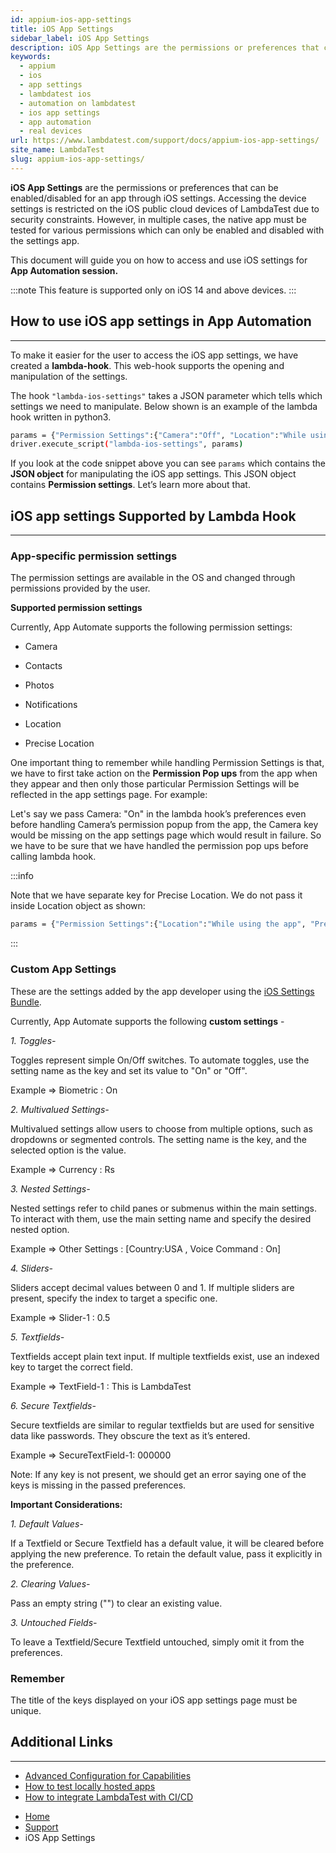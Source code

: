 ```yaml
---
id: appium-ios-app-settings
title: iOS App Settings
sidebar_label: iOS App Settings
description: iOS App Settings are the permissions or preferences that can be enabled/disabled for an app through iOS settings.
keywords:
  - appium
  - ios
  - app settings
  - lambdatest ios
  - automation on lambdatest
  - ios app settings
  - app automation
  - real devices
url: https://www.lambdatest.com/support/docs/appium-ios-app-settings/
site_name: LambdaTest
slug: appium-ios-app-settings/
---
```


<script type="application/ld+json"
      dangerouslySetInnerHTML={{ __html: JSON.stringify({
       "@context": "https://schema.org",
        "@type": "BreadcrumbList",
        "itemListElement": [{
          "@type": "ListItem",
          "position": 1,
          "name": "Home",
          "item": "https://www.lambdatest.com"
        },{
          "@type": "ListItem",
          "position": 2,
          "name": "Support",
          "item": "https://www.lambdatest.com/support/docs/"
        },{
          "@type": "ListItem",
          "position": 3,
          "name": "iOS App Settings",
          "item": "https://www.lambdatest.com/support/docs/appium-ios-app-settings/"
        }]
      })
    }}
></script>

**iOS App Settings** are the permissions or preferences that can be enabled/disabled for an app through iOS settings. Accessing the device settings is restricted on the iOS public cloud devices of LambdaTest due to security constraints. However, in multiple cases, the native app must be tested for various permissions which can only be enabled and disabled with the settings app.

This document will guide you on how to access and use iOS settings for **App Automation session.**

:::note
This feature is supported only on iOS 14 and above devices.
:::

## How to use iOS app settings in App Automation

---

To make it easier for the user to access the iOS app settings, we have created a **lambda-hook**. This web-hook supports the opening and manipulation of the settings.

The hook `"lambda-ios-settings"` takes a JSON parameter which tells which settings we need to manipulate. Below shown is an example of the lambda hook written in python3.

```bash
params = {"Permission Settings":{"Camera":"Off", "Location":"While using the app"},"Reset App":"On","Next Page":{"Child Toggle":"On"},"Others":"White","Slider-1":"0.1", "TextField-2":"ABCD", "TextField-1":"XYZ"}
driver.execute_script("lambda-ios-settings", params)
```

If you look at the code snippet above you can see `params` which contains the **JSON object** for manipulating the iOS app settings. This JSON object contains **Permission settings**. Let’s learn more about that.


## iOS app settings Supported by Lambda Hook

---

### App-specific permission settings 
The permission settings are available in the OS and changed through permissions provided by the user.

**Supported permission settings**

Currently, App Automate supports the following permission settings:

- Camera

- Contacts

- Photos

- Notifications

- Location

- Precise Location

One important thing to remember while handling Permission Settings is that, we have to first take action on the **Permission Pop ups** from the app when they appear and then only those particular Permission Settings will be reflected in the app settings page. For example:

Let's say we pass Camera: "On" in the lambda hook’s preferences even before handling Camera’s permission popup from the app, the Camera key would be missing on the app settings page which would result in failure. So we have to be sure that we have handled the permission pop ups before calling lambda hook.

:::info

Note that we have separate key for Precise Location. We do not pass it inside Location object as shown:

```bash
params = {"Permission Settings":{"Location":"While using the app", "Precise Location": "On"}}
```

:::
### Custom App Settings 

These are the settings added by the app developer using the [iOS Settings Bundle](https://developer.apple.com/library/archive/documentation/Cocoa/Conceptual/UserDefaults/Preferences/Preferences.html#//apple_ref/doc/uid/10000059i-CH6-SW11).

Currently, App Automate supports the following **custom settings** - 

*1. Toggles-* 

Toggles represent simple On/Off switches. To automate toggles, use the setting name as the key and set its value to "On" or "Off".

Example => Biometric : On


*2. Multivalued Settings-*

Multivalued settings allow users to choose from multiple options, such as dropdowns or segmented controls. The setting name is the key, and the selected option is the value.

Example => Currency : Rs

*3. Nested Settings-*

Nested settings refer to child panes or submenus within the main settings. To interact with them, use the main setting name and specify the desired nested option.

Example => Other Settings : [Country:USA , Voice Command : On]

*4. Sliders-*

Sliders accept decimal values between 0 and 1. If multiple sliders are present, specify the index to target a specific one.

Example => Slider-1 : 0.5

*5. Textfields-*

Textfields accept plain text input. If multiple textfields exist, use an indexed key to target the correct field.

Example => TextField-1 : This is LambdaTest

*6. Secure Textfields-* 

Secure textfields are similar to regular textfields but are used for sensitive data like passwords. They obscure the text as it’s entered.

Example => SecureTextField-1: 000000

Note: If any key is not present, we should get an error saying one of the keys is missing in the passed preferences.

**Important Considerations:** 

*1. Default Values-* 

If a Textfield or Secure Textfield has a default value, it will be cleared before applying the new preference. To retain the default value, pass it explicitly in the preference.

*2. Clearing Values-*

Pass an empty string ("") to clear an existing value.

*3. Untouched Fields-* 

To leave a Textfield/Secure Textfield untouched, simply omit it from the preferences.

### Remember

The title of the keys displayed on your iOS app settings page must be unique.


## Additional Links

---

- [Advanced Configuration for Capabilities](https://www.lambdatest.com/support/docs/desired-capabilities-in-appium/)
- [How to test locally hosted apps](https://www.lambdatest.com/support/docs/testing-locally-hosted-pages/)
- [How to integrate LambdaTest with CI/CD](https://www.lambdatest.com/support/docs/integrations-with-ci-cd-tools/)

<nav aria-label="breadcrumbs">
  <ul className="breadcrumbs">
    <li className="breadcrumbs__item">
      <a className="breadcrumbs__link" target="_self" href="https://www.lambdatest.com">
        Home
      </a>
    </li>
    <li className="breadcrumbs__item">
      <a className="breadcrumbs__link" target="_self" href="https://www.lambdatest.com/support/docs/">
        Support
      </a>
    </li>
    <li className="breadcrumbs__item breadcrumbs__item--active">
      <span className="breadcrumbs__link">
      iOS App Settings
      </span>
    </li>
  </ul>
</nav>
